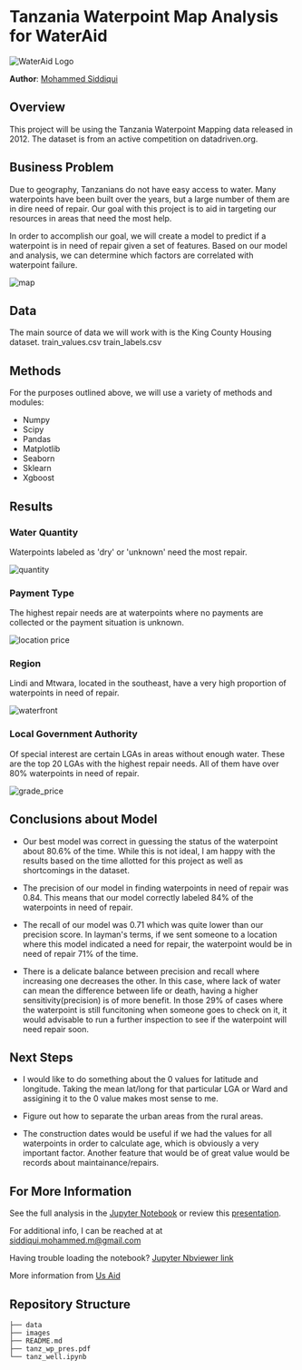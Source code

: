 

# Tanzania Waterpoint Map Analysis for WaterAid
![WaterAid Logo](./images/wateraid-social-logo.jpg)

**Author**: [Mohammed Siddiqui](mailto:siddiqui.mohammed.m@gmail.com)

## **Overview**
 
This project will be using the Tanzania Waterpoint Mapping data released in 2012. The dataset is from an active competition on datadriven.org.

## **Business Problem**


Due to geography, Tanzanians do not have easy access to water.  Many waterpoints have been built over the years, but a large number of them are in dire need of repair.  Our goal with this project is to aid in targeting our resources in areas that need the most help.

In order to accomplish our goal, we will create a model to predict if a waterpoint is in need of repair given a set of features.  Based on our model and analysis, we can determine which factors are correlated with waterpoint failure.

![map](./images/tanz_map.png)


## **Data**

The main source of data we will work with is the King County Housing dataset.
    train_values.csv
    train_labels.csv


## **Methods**

For the purposes outlined above, we will use a variety of methods and modules:

* Numpy
* Scipy
* Pandas
* Matplotlib
* Seaborn
* Sklearn
* Xgboost

## **Results**

### **Water Quantity**
Waterpoints labeled as 'dry' or 'unknown' need the most repair.

![quantity](./images/quantity.png)

### **Payment Type**
The highest repair needs are at waterpoints where no payments are collected or the payment situation is unknown.

![location price](./images/payment.png)

### **Region**

Lindi and Mtwara, located in the southeast, have a very high proportion of waterpoints in need of repair.

![waterfront](./images/region.png)

### **Local Government Authority**

Of special interest are certain LGAs in areas without enough water.  These are the top 20 LGAs with the highest repair needs.  All of them have over 80% waterpoints in need of repair.


![grade_price](./images/lga.png)


## **Conclusions about Model**

* Our best model was correct in guessing the status of the waterpoint about 80.6% of the time. While this is not ideal, I am happy with the results based on the time allotted for this project as well as shortcomings in the dataset.

* The precision of our model in finding waterpoints in need of repair was 0.84. This means that our model correctly labeled 84% of the waterpoints in need of repair.

* The recall of our model was 0.71 which was quite lower than our precision score. In layman's terms, if we sent someone to a location where this model indicated a need for repair, the waterpoint would be in need of repair 71% of the time.

* There is a delicate balance between precision and recall where increasing one decreases the other. In this case, where lack of water can mean the difference between life or death, having a higher sensitivity(precision) is of more benefit. In those 29% of cases where the waterpoint is still funcitoning when someone goes to check on it, it would advisable to run a further inspection to see if the waterpoint will need repair soon.

## **Next Steps**

* I would like to do something about the 0 values for latitude and longitude. Taking the mean lat/long for that particular LGA or Ward and assigining it to the 0 value makes most sense to me.

* Figure out how to separate the urban areas from the rural areas.

* The construction dates would be useful if we had the values for all waterpoints in order to calculate age, which is obviously a very important factor. Another feature that would be of great value would be records about maintainance/repairs.

## **For More Information**

See the full analysis in the [Jupyter Notebook](tanz_well.ipynb) or review this [presentation](tanz_wp_pres.pdf).

For additional info, I can be reached at  at [siddiqui.mohammed.m@gmail.com](mailto:siddiqui.mohammed.m@gmail.com)

Having trouble loading the notebook? [Jupyter Nbviewer link](https://nbviewer.jupyter.org/github/saifword/Tanz_well_predict/blob/main/tanz_well.ipynb)

More information from [Us Aid](https://pdf.usaid.gov/pdf_docs/PA00WH9Z.pdf)

## Repository Structure

```
├── data
├── images
├── README.md
├── tanz_wp_pres.pdf
└── tanz_well.ipynb
```